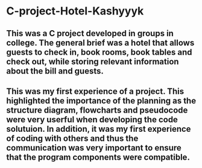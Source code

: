 # C-project-Hotel-Kashyyyk
## This was a C project developed in groups in college. The general brief was a hotel that allows guests to check in, book rooms, book tables and check out, while storing relevant information about the bill and guests.
## This was my first experience of a project. This highlighted the importance of the planning as the structure diagram, flowcharts and pseudocode were very userful when developing the code solutuion. In addition, it was my first experience of coding with others and thus the communication was very important to ensure that the program components were compatible.
